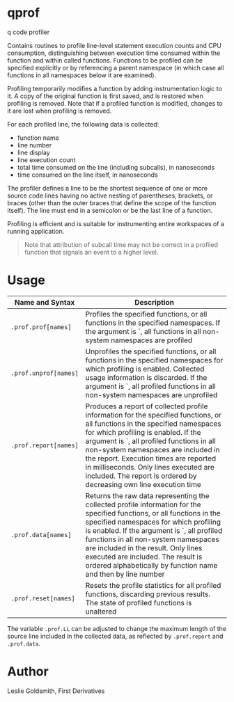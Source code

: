 # qprof

q code profiler

Contains routines to profile line-level statement execution counts and CPU
consumption, distinguishing between execution time consumed within the
function and within called functions.  Functions to be profiled can be specified
explicitly or by referencing a parent namespace (in which case
all functions in all namespaces below it are examined).
	
Profiling temporarily modifies a function by adding
instrumentation logic to it.  A copy of the original function
is first saved, and is restored when profiling is removed.
Note that if a profiled function is modified, changes to it
are lost when profiling is removed.

For each profiled line, the following data is collected:

* function name
* line number
* line display
* line execution count
* total time consumed on the line (including subcalls), in nanoseconds
* time consumed on the line itself, in nanoseconds

The profiler defines a line to be the shortest sequence of one or more source code lines
having no active nesting of parentheses, brackets, or braces (other
than the outer braces that define the scope of the function itself). The line
must end in a semicolon or be the last line of a function.

Profiling is efficient and is suitable for instrumenting entire workspaces of a running application.

> Note that attribution of subcall time may not be correct in a profiled
function that signals an event to a higher level.

# Usage

| Name and Syntax | Description |
| --------------- | ----------- |
| `.prof.prof[names]` | Profiles the specified functions, or all functions in the specified namespaces. If the argument is \`, all functions in all non-system namespaces are profiled |
| `.prof.unprof[names]` | Unprofiles the specified functions, or all functions in the specified namespaces for which profiling is enabled. Collected usage information is discarded. If the argument is \`, all profiled functions in all non-system namespaces are unprofiled |
| `.prof.report[names]` | Produces a report of collected profile information for the specified functions, or all functions in the specified namespaces for which profiling is enabled. If the argument is \`, all profiled functions in all non-system namespaces are included in the report. Execution times are reported in milliseconds. Only lines executed are included. The report is ordered by decreasing own line execution time |
| `.prof.data[names]` | Returns the raw data representing the collected profile information for the specified functions, or all functions in the specified namespaces for which profiling is enabled. If the argument is \`, all profiled functions in all non-system namespaces are included in the result. Only lines executed are included. The result is ordered alphabetically by function name and then by line number |
| `.prof.reset[names]` | Resets the profile statistics for all profiled functions, discarding previous results. The state of profiled functions is unaltered |

The variable `.prof.LL` can be adjusted to change the maximum length of the source line included in the collected data, as reflected by `.prof.report` and `.prof.data`.

# Author

Leslie Goldsmith, First Derivatives
